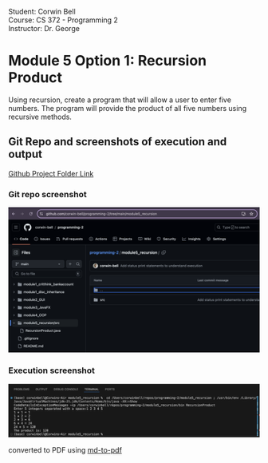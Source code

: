 Student: Corwin Bell <br>
Course: CS 372 - Programming 2 <br>
Instructor: Dr. George <br>
# Module 5 Option 1: Recursion Product
Using recursion, create a program that will allow a user to enter five numbers. The program will provide the product of all five numbers using recursive methods.

## Git Repo and screenshots of execution and output
[Github Project Folder Link](https://github.com/corwin-bell/programming-2/tree/main/module5_recursion) <br>

### Git repo screenshot
<img src="image.png" alt="github repo" width="800"/>

### Execution screenshot
<img src="image-1.png" alt="execution" width="800"/>

converted to PDF using [md-to-pdf](https://github.com/simonhaenisch/md-to-pdf)